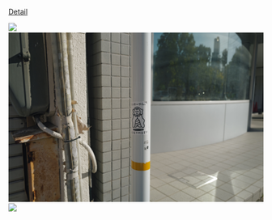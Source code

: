 [Detail](https://www.kan.run/)

![](./images/L1003226.jpg)
![](./images/L1003038.jpg)
![](./images/L1001486.JPG)